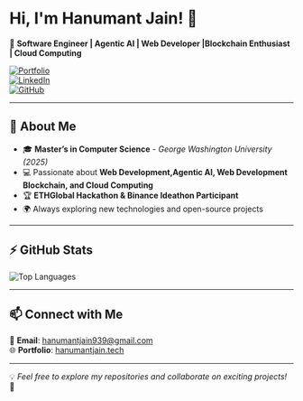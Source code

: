 # Hi, I'm Hanumant Jain! 👋  

🚀 **Software Engineer | Agentic AI | Web Developer |Blockchain Enthusiast | Cloud Computing**  

[![Portfolio](https://img.shields.io/badge/Portfolio-hanumantjain.tech-blue?style=flat-square&logo=google-chrome)](https://hanumantjain.tech)  
[![LinkedIn](https://img.shields.io/badge/LinkedIn-HanumantJain-blue?style=flat-square&logo=linkedin)](https://www.linkedin.com/in/hanumant-jain/)  
[![GitHub](https://img.shields.io/github/followers/HanumantJain?style=social)](https://github.com/HanumantJain)  

---

## 🚀 About Me  

- 🎓 **Master’s in Computer Science** - *George Washington University (2025)*  
- 💻 Passionate about **Web Development,Agentic AI, Web Development Blockchain, and Cloud Computing**  
- 🏆 **ETHGlobal Hackathon & Binance Ideathon Participant**  
- 🌍 Always exploring new technologies and open-source projects  

---

## ⚡ GitHub Stats  

![Top Languages](https://github-readme-stats.vercel.app/api/top-langs/?username=HanumantJain&layout=compact&theme=radical)  

---

## 📫 Connect with Me  

📧 **Email**: hanumantjain939@gmail.com  
🌐 **Portfolio**: [hanumantjain.tech](https://hanumantjain.tech)  

---

💡 *Feel free to explore my repositories and collaborate on exciting projects!* 🚀
